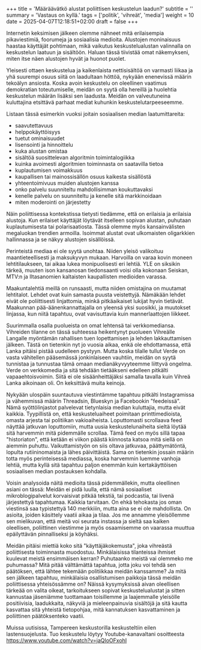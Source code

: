 +++
title = 'Määräävätkö alustat poliittisen keskustelun laadun?'
subtitle = ''
summary = 'Vastaus on kyllä.'
tags = ['politik', 'vihreät', 'media']
weight = 10
date = 2025-04-07T12:18:51+02:00
draft = false
+++

Internetin keksimisen jälkeen olemme nähneet mitä erilaisempia pikaviestimiä, foorumeja ja sosiaalisia medioita. Alustojen moninaisuus haastaa käyttäjät pohtimaan, mikä vaikutus keskustelualustan valinnalla on keskustelun laatuun ja sisältöön. Haluan tässä tiivistää omat näkemykseni, miten itse näen alustojen hyvät ja huonot puolet. 

Yleisesti ottaen keskustelua ja kaikenlaista nettisisältöä on varmasti liikaa ja yhä suurempi osuus siitä on laadultaan höttöä, nykyään enenevissä määrin tekoälyn ansiosta. Koska avoin keskustelu on oleellinen vaatimus demokratian toteutumiselle, meidän on syytä olla hereillä ja huolehtia keskustelun määrän lisäksi sen laadusta. Meidän on valveutuneina kuluttajina etsittävä parhaat mediat kuhunkin keskustelutarpeeseemme.

Listaan tässä esimerkin vuoksi joitain sosiaalisen median laatumittareita:
- saavutettavuus
- helppokäyttöisyys
- tuetut ominaisuudet
- lisensointi ja hinnoittelu
- kuka alustan omistaa
- sisältöä suosittelevan algoritmin toimintalogiikka
- kuinka avoimesti algoritmien toiminnasta on saatavilla tietoa
- kuplautumisen voimakkuus
- kaupallisen tai mainossisällön osuus kaikesta sisällöstä
- yhteentoimivuus muiden alustojen kanssa
- onko palvelu suunniteltu mahdollisimman koukuttavaksi
- kenelle palvelu on suunniteltu ja kenelle sitä markkinoidaan
- miten moderointi on järjestetty

Näin poliittisessa kontekstissa tietysti tiedämme, että on erilaisia ja erilaisia alustoja. Kun erilaiset käyttäjät löytävät itselleen sopivan alustan, puhutaan kuplautumisesta tai polarisaatiosta. Tässä olemme myös kansainvälisten megaluokan trendien armoilla. Isoimmat alustat ovat ulkomaisten oligarkkien hallinnassa ja se näkyy alustojen sisällöissä.

Perinteistä mediaa ei ole syytä unohtaa. Niiden yleisö valikoituu maantieteellisesti ja maksukyvyn mukaan. Harvoilla on varaa kovin moneen lehtitilaukseen, tai aikaa lukea monipuolisesti eri lehtiä. YLE on siksikin tärkeä, muuten ison kansanosan tiedonsaanti voisi olla kokonaan Seiskan, MTV:n ja Iltasanomien kaltaisten kaupallisten medioiden varassa.

Maakuntalehtiä meillä on runsaasti, mutta niiden omistajina on muutamat lehtitalot. Lehdet ovat kuin samasta puusta veistettyjä. Nämäkään lehdet eivät ole poliittisesti linjattomia, minkä pitkäaikaiset lukijat hyvin tietävät. Maakunnan pää-äänenkannattajalla on yleensä yksi suosikki, ja muutokset linjassa, kun niitä tapahtuu, ovat vavisuttavia kuin mannerlaattojen liikkeet.

Suurimmalla osalla puolueista on omat lehtensä tai verkkomediansa. Vihreiden tilanne on tässä suhteessa heikentynyt puolueen Vihreälle Langalle myöntämän rahallisen tuen lopettamisen ja lehden lakkauttamisen jälkeen. Tästä on tietenkin nyt jo vuosia aikaa, enkä ole ehdottamassa, että Lanka pitäisi pistää uudelleen pystyyn. Mutta koska tilalle tullut Verde on vasta vähitellen pääsemässä jonkinlaiseen vauhtiin, meidän on syytä tunnistaa ja tunnustaa tämä omaan medianäkyvyyteemme liittyvä ongelma. Verde on verkkomedia ja sitä tehdään tietääkseni edelleen pitkälti vapaaehtoisvoimin. Siitä ei ole sisäänheittäjäksi samalla tavalla kuin Vihreä Lanka aikoinaan oli. On keksittävä muita keinoja.

Nykyään ulospäin suuntautuva viestintämme tapahtuu pitkälti Instagramissa ja vähemmissä määrin Threadsin, Blueskyn ja Facebookin "feedeissä". Nämä syöttölinjastot palvelevat tietynlaisia median kuluttajia, mutta eivät kaikkia. Tyypillistä on, että keskusteluaiheet poimitaan printtimedioista, omasta arjesta tai politiikan vakioaiheista. Loputtomasti scrollaava feed näyttää jatkuvan loputtomiin, mutta uusia keskustelunaiheita sieltä löytää sitä harvemmin mitä pidemmälle scrollaa. Tämä feed on myös sillä tapaa "historiaton", että ketään ei viikon päästä kiinnosta katsoa mitä siellä on aiemmin puhuttu. Vaikuttamistyön on siis oltava jatkuvaa, päättymätöntä, lopulta rutiininomaista ja lähes päivittäistä. Sama on tietenkin jossain määrin totta myös perinteisessä mediassa, koska harvemmin luemme vanhoja lehtiä, mutta kyllä sitä tapahtuu paljon enemmän kuin kertakäyttöisen sosiaalisen median postauksen kohdalla.

Voisin analysoida näitä medioita tässä pidemmällekin, mutta oleellinen asiani on tässä: Meidän ei pidä luulla, että nämä sosiaaliset mikroblogipalvelut korvaisivat pitkää tekstiä, tai podcastia, tai livenä järjestettyä tapahtumaa. Kaikkia tarvitaan. On ehkä tehokasta jos oman viestinsä saa typistettyä 140 merkkiiin, mutta aina se ei ole mahdollista. On asioita, joiden käsittely vaatii aikaa ja tilaa. Jos me annamme yleisöllemme sen mielikuvan, että meitä voi seurata instassa ja sieltä saa kaiken oleellisen, poliittinen viestimme ja myös osaamisemme on vaarassa muuttua epäilyttävän pinnalliseksi ja köyhäksi.

Meidän pitäisi miettiä koko sitä "käyttäjäkokemusta", joka vihreästä poliittisesta toiminnasta muodostuu. Minkälaisissa tilanteissa ihmiset kuulevat meistä ensimmäisen kerran? Puhutaanko meistä vai olemmeko me puhumassa? Mitä pitää välttämättä tapahtua, jotta joku voi tehdä sen päätöksen, että lähtee tekemään politiikkaa meidän kanssamme? Ja mitä sen jälkeen tapahtuu, minkälaisia osallistumisen paikkoja tässä meidän poliittisessa yhteisössämme on? Näissä kysymyksissä aivan oleellisen tärkeää on valita oikeat, tarkoitukseen sopivat keskustelualustat ja sitten kannustaa jäseniämme tuottamaan toisillemme ja laajemmalle yleisölle positiivisia, laadukkaita, näkyviä ja mieleenpainuvia sisältöjä ja sitä kautta kasvattaa sitä yhteistä tietopohjaa, mitä kannatuksen kasvattaminen ja poliittinen päätöksenteko vaatii.

Muissa uutisissa, Tampereen keskustorilla keskusteltiin eilen lastensuojelusta. Tuo keskustelu löytyy Youtube-kanavaltani osoitteesta https://www.youtube.com/watch?v=jaQIoOFxohI